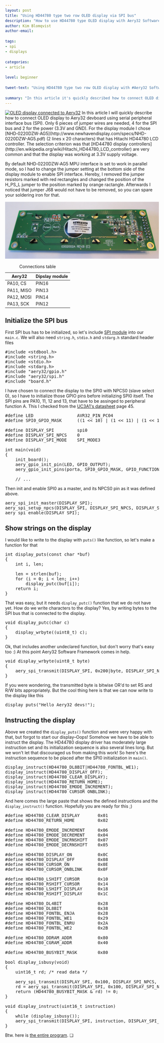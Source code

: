 ```yaml
---
layout: post
title: "Using HD44780 type two row OLED display via SPI bus"
description: "How to use HD44780 type OLED display with Aery32 Software Framework."
author: Kim Blomqvist
author-email:

tags:
- spi
- displays

categories:
- article

level: beginner

tweet-text: "Using HD44780 type two row OLED display with #Aery32 Software Framework via @aery32devzone"

summary: "In this article it's quickly described how to connect OLED display to Aery32 devboard using serial peripheral interface bus (SPI). Only 6 pieces of jumper wires are needed, 4 for the SPI bus and 2 for the power (3.3V and GND)"
---
```


<a href="/images/hello_aery32_devs_hires.JPG" title="OLED display connected to Aery32">
<img class="pull-right" itemprop="image" src="{{ site.url }}/images/hello_aery32_devs_lores.jpg" alt="OLED display connected to Aery32" /></a>
In this article I will quickly describe how to connect OLED display to Aery32 devboard using serial peripheral interface bus (SPI). Only 6 pieces of jumper wires are needed, 4 for the SPI bus and 2 for the power (3.3V and GND). For the display module I chose [NHD‐0220DZW‐AG5](http://www.newhavendisplay.com/specs/NHD-0220DZW-AG5.pdf) (2 lines x 20 characters) that has Hitachi HD44780 LCD controller. The selection criterion was that [HD44780 display controllers](http://en.wikipedia.org/wiki/Hitachi_HD44780_LCD_controller) are very common and that the display was working at 3.3V supply voltage.

By default NHD‐0220DZW‐AG5 MPU interface is set to work in parallel mode, so I had to change the jumper setting at the bottom side of the display module to enable SPI interface. Hereby, I removed the jumper resistors marked with red rectangles and changed the position of the H_PS_L jumper to the position marked by orange ractangle. Afterwards I noticed that jumper J68 would not have to be removed, so you can spare your soldering iron for that.

![NHD‐0220DZW‐AG5 jumper selection for SPI](/images/nhd-0220dzw-bottom-serial-selection.png "NHD‐0220DZW‐AG5 jumper selection for SPI")

<table>
	<caption>Connections table</caption>
	<thead>
		<tr>
			<th>Aery32</th>
			<th>Dipslay module</th>
		</tr>
	</thead>
	<tr>
		<td>PA10, CS</td>
		<td>PIN16</td>
	</tr>
	<tr>
		<td>PA11, MISO</td>
		<td>PIN13</td>
	</tr>
	<tr>
		<td>PA12, MOSI</td>
		<td>PIN14</td>
	</tr>
	<tr>
		<td>PA13, SCK</td>
		<td>PIN12</td>
	</tr>
</table>


Initialize the SPI bus
----------------------

First SPI bus has to be initialized, so let's include [SPI module](http://aery32.readthedocs.org/en/latest/modules.html#serial-peripheral-bus-spi) into our `main.c`. We will also need `string.h`, `stdio.h` and `stdarg.h` standard header files

<pre class="prettyprint lang-c">
#include &lt;stdbool.h&gt;
#include &lt;string.h&gt;
#include &lt;stdio.h&gt;
#include &lt;stdarg.h&gt;
#include "aery32/gpio.h"
#include "aery32/spi.h"
#include "board.h"
</pre>

I have chosen to connect the display to the SPI0 with NPCS0 (slave select 0), so I have to initialize those GPIO pins before initializing SPI0 itself. The SPI pins are PA10, 11, 12 and 13, that have to be assinged to peripheral function A. This I checked from the [UC3A1's datasheet](http://www.atmel.com/Images/doc32058.pdf) page 45.

<pre class="prettyprint lang-c">
#define LED                 AVR32_PIN_PC04
#define SPI0_GPIO_MASK      ((1 &lt;&lt; 10) | (1 &lt;&lt; 11) | (1 &lt;&lt; 12) | (1 &lt;&lt; 13))

#define DISPLAY_SPI         spi0
#define DISPLAY_SPI_NPCS    0
#define DISPLAY_SPI_MODE    SPI_MODE3

int main(void)
{
	init_board();
	aery_gpio_init_pin(LED, GPIO_OUTPUT);
	aery_gpio_init_pins(porta, SPI0_GPIO_MASK, GPIO_FUNCTION_A);

	// ...
</pre>

Then init and enable SPI0 as a master, and its NPCS0 pin as it was defined above.

<pre class="prettyprint lang-c">
aery_spi_init_master(DISPLAY_SPI);
aery_spi_setup_npcs(DISPLAY_SPI, DISPLAY_SPI_NPCS, DISPLAY_SPI_MODE, 10);
aery_spi_enable(DISPLAY_SPI);
</pre>

Show strings on the display
---------------------------

I would like to write to the display with `puts()` like function, so let's make a function for that

<pre class="prettyprint lang-c">
int display_puts(const char *buf)
{
	int i, len;

	len = strlen(buf);
	for (i = 0; i &lt; len; i++)
		display_putc(buf[i]);
	return i;
}
</pre>

That was easy, but it needs `display_putc()` function that we do not have yet. How do we write characters to the display? Yes, by writing bytes to the SPI bus that is connected to the display.

<pre class="prettyprint lang-c">
void display_putc(char c)
{
	display_wrbyte((uint8_t) c);
}
</pre>

Ok, that includes another undeclared function, but don't worry that's easy too :) At this point Aery32 Software Framework comes in help.

<pre class="prettyprint lang-c">
void display_wrbyte(uint8_t byte)
{
	aery_spi_transmit(DISPLAY_SPI, 0x200|byte, DISPLAY_SPI_NPCS, true);
} 
</pre>

If you were wondering, the transmitted byte is bitwise OR'd to set RS and R/W bits appropriately. But the cool thing here is that we can now write to the display like this

<pre class="prettyprint lang-c">
display_puts("Hello Aery32 devs!");
</pre>

Instructing the display
-----------------------

Above we created the `display_puts()` function and were very happy with that, but forgot to start our display&ndash;Oops! Somehow we have to be able to instruct the display. The HD44780 display driver has moderately large instruction set and its initialization sequence is also several lines long. But we won't let that discouraged us from making this work! So here's the instruction sequence to be placed after the SPI0 initialization in `main()`.

<pre class="prettyprint lang-c">
display_instruct(HD44780_DL8BIT|HD44780_FONTBL_WE1);
display_instruct(HD44780_DISPLAY_OFF);
display_instruct(HD44780_CLEAR_DISPLAY);
display_instruct(HD44780_RETURN_HOME);
display_instruct(HD44780_EMODE_INCREMENT);
display_instruct(HD44780_CURSOR_ONBLINK);
</pre>

And here comes the large paste that shows the defined instructions and the `display_instruct()` function. Hopefully you are ready for this ;)

<pre class="prettyprint lang-c">
#define HD44780_CLEAR_DISPLAY       0x01
#define HD44780_RETURN_HOME         0x02

#define HD44780_EMODE_INCREMENT     0x06
#define HD44780_EMODE_DECREMENT     0x04
#define HD44780_EMODE_INCRNSHIFT    0x07
#define HD44780_EMODE_DECRNSHIFT    0x05

#define HD44780_DISPLAY_ON          0x0C
#define HD44780_DISPLAY_OFF         0x08
#define HD44780_CURSOR_ON           0x0E
#define HD44780_CURSOR_ONBLINK      0x0F

#define HD44780_LSHIFT_CURSOR       0x10
#define HD44780_RSHIFT_CURSOR       0x14
#define HD44780_LSHIFT_DISPLAY      0x18
#define HD44780_RSHIFT_DISPLAY      0x1C

#define HD44780_DL4BIT              0x28
#define HD44780_DL8BIT              0x38
#define HD44780_FONTBL_ENJA         0x28
#define HD44780_FONTBL_WE1          0x29
#define HD44780_FONTBL_ENRU         0x2A
#define HD44780_FONTBL_WE2          0x2B

#define HD44780_DDRAM_ADDR          0x80
#define HD44780_CGRAM_ADDR          0x40

#define HD44780_BUSYBIT_MASK        0x80

bool display_isbusy(void)
{
	uint16_t rd; /* read data */

	aery_spi_transmit(DISPLAY_SPI, 0x100, DISPLAY_SPI_NPCS, false);
	rd = aery_spi_transmit(DISPLAY_SPI, 0x100, DISPLAY_SPI_NPCS, true) >> 2;
	return (HD44780_BUSYBIT_MASK &amp; rd) != 0;
}

void display_instruct(uint16_t instruction)
{
	while (display_isbusy());
	aery_spi_transmit(DISPLAY_SPI, instruction, DISPLAY_SPI_NPCS, true);
}
</pre>

Btw. here is [the entire program](https://gist.github.com/2815704). &#10065;

